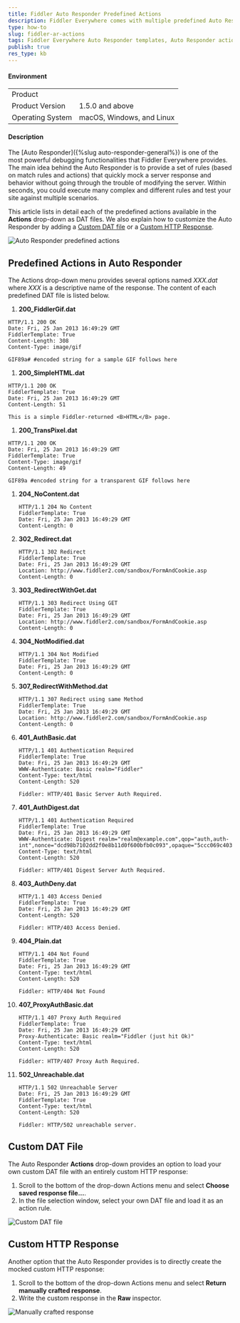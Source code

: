 ```yaml
---
title: Fiddler Auto Responder Predefined Actions
description: Fiddler Everywhere comes with multiple predefined Auto Responder actions that allow you to mock different HTTP responses out of the box.
type: how-to
slug: fiddler-ar-actions
tags: Fiddler Everywhere Auto Responder templates, Auto Responder actions, predefined Fiddler actions
publish: true
res_type: kb
---
```



#### Environment

|   |   |
|---|---|
| Product  |
| Product Version | 1.5.0 and above  |
| Operating System | macOS, Windows, and Linux |

#### Description

The [Auto Responder]({%slug auto-responder-general%}) is one of the most powerful debugging functionalities that Fiddler Everywhere provides. The main idea behind the Auto Responder is to provide a set of rules (based on match rules and actions) that quickly mock a server response and behavior without going through the trouble of modifying the server. Within seconds, you could execute many complex and different rules and test your site against multiple scenarios.

This article lists in detail each of the predefined actions available in the **Actions** drop-down as DAT files. We also explain how to customize the Auto Responder by adding a [Custom DAT file](#custom-dat-file) or a [Custom HTTP Response](#custom-http-response).

![Auto Responder predefined actions](../images/livetraffic/autoresponder/kb-auroresponder-actions.png)

## Predefined Actions in Auto Responder

The Actions drop-down menu provides several options named *XXX.dat* where *XXX* is a descriptive name of the response. The content of each predefined DAT file is listed below.

1. **200_FiddlerGif.dat**

```HTTP
HTTP/1.1 200 OK
Date: Fri, 25 Jan 2013 16:49:29 GMT
FiddlerTemplate: True
Content-Length: 308
Content-Type: image/gif

GIF89a# #encoded string for a sample GIF follows here
```

1. **200_SimpleHTML.dat**

```HTTP
HTTP/1.1 200 OK
FiddlerTemplate: True
Date: Fri, 25 Jan 2013 16:49:29 GMT
Content-Length: 51

This is a simple Fiddler-returned <B>HTML</B> page.
```

1. **200_TransPixel.dat**

```HTTP
HTTP/1.1 200 OK
Date: Fri, 25 Jan 2013 16:49:29 GMT
FiddlerTemplate: True
Content-Type: image/gif
Content-Length: 49

GIF89a #encoded string for a transparent GIF follows here
```

1. **204_NoContent.dat**

    ```HTTP
    HTTP/1.1 204 No Content
    FiddlerTemplate: True
    Date: Fri, 25 Jan 2013 16:49:29 GMT
    Content-Length: 0
    ```

1. **302_Redirect.dat**

    ```HTTP
    HTTP/1.1 302 Redirect
    FiddlerTemplate: True
    Date: Fri, 25 Jan 2013 16:49:29 GMT
    Location: http://www.fiddler2.com/sandbox/FormAndCookie.asp
    Content-Length: 0
    ```

1. **303_RedirectWithGet.dat**

    ```HTTP
    HTTP/1.1 303 Redirect Using GET
    FiddlerTemplate: True
    Date: Fri, 25 Jan 2013 16:49:29 GMT
    Location: http://www.fiddler2.com/sandbox/FormAndCookie.asp
    Content-Length: 0
    ```

1. **304_NotModified.dat**

    ```HTTP
    HTTP/1.1 304 Not Modified
    FiddlerTemplate: True
    Date: Fri, 25 Jan 2013 16:49:29 GMT
    Content-Length: 0
    ```

1. **307_RedirectWithMethod.dat**

    ```HTTP
    HTTP/1.1 307 Redirect using same Method
    FiddlerTemplate: True
    Date: Fri, 25 Jan 2013 16:49:29 GMT
    Location: http://www.fiddler2.com/sandbox/FormAndCookie.asp
    Content-Length: 0
    ```

1. **401_AuthBasic.dat**

    ```HTTP
    HTTP/1.1 401 Authentication Required
    FiddlerTemplate: True
    Date: Fri, 25 Jan 2013 16:49:29 GMT
    WWW-Authenticate: Basic realm="Fiddler"
    Content-Type: text/html
    Content-Length: 520

    Fiddler: HTTP/401 Basic Server Auth Required.    
    ```

1. **401_AuthDigest.dat**

    ```HTTP
    HTTP/1.1 401 Authentication Required
    FiddlerTemplate: True
    Date: Fri, 25 Jan 2013 16:49:29 GMT
    WWW-Authenticate: Digest realm="realm@example.com",qop="auth,auth-int",nonce="dcd98b7102dd2f0e8b11d0f600bfb0c093",opaque="5ccc069c403ebaf9f0171e9517f40e41"
    Content-Type: text/html
    Content-Length: 520

    Fiddler: HTTP/401 Digest Server Auth Required. 
    ```

1. **403_AuthDeny.dat**

    ```HTTP
    HTTP/1.1 403 Access Denied
    FiddlerTemplate: True
    Date: Fri, 25 Jan 2013 16:49:29 GMT
    Content-Length: 520

    Fiddler: HTTP/403 Access Denied.   
    ```

1. **404_Plain.dat**

    ```HTTP
    HTTP/1.1 404 Not Found
    FiddlerTemplate: True
    Date: Fri, 25 Jan 2013 16:49:29 GMT
    Content-Type: text/html
    Content-Length: 520

    Fiddler: HTTP/404 Not Found 
    ```

1. **407_ProxyAuthBasic.dat**

    ```HTTP
    HTTP/1.1 407 Proxy Auth Required
    FiddlerTemplate: True
    Date: Fri, 25 Jan 2013 16:49:29 GMT
    Proxy-Authenticate: Basic realm="Fiddler (just hit Ok)"
    Content-Type: text/html
    Content-Length: 520

    Fiddler: HTTP/407 Proxy Auth Required.
    ```

1. **502_Unreachable.dat**

    ```HTTP
    HTTP/1.1 502 Unreachable Server
    Date: Fri, 25 Jan 2013 16:49:29 GMT
    FiddlerTemplate: True
    Content-Type: text/html
    Content-Length: 520

    Fiddler: HTTP/502 unreachable server. 
    ```

## Custom DAT File

The Auto Responder **Actions** drop-down provides an option to load your own custom DAT file with an entirely custom HTTP response:

1. Scroll to the bottom of the drop-down Actions menu and select **Choose saved response file...**.
1. In the file selection window, select your own DAT file and load it as an action rule.

![Custom DAT file](../images/livetraffic/autoresponder/kb-auroresponder-custom-dat.png)

## Custom HTTP Response

Another option that the Auto Responder provides is to directly create the mocked custom HTTP response:

1. Scroll to the bottom of the drop-down Actions menu and select **Return manually crafted response**.
1. Write the custom response in the **Raw** inspector.

![Manually crafted response](../images/livetraffic/autoresponder/kb-auroresponder-manual-response.png)
